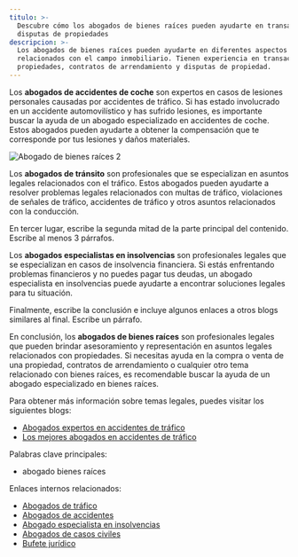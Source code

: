 ```yaml
---
titulo: >-
  Descubre cómo los abogados de bienes raíces pueden ayudarte en transacciones y
  disputas de propiedades
descripcion: >-
  Los abogados de bienes raíces pueden ayudarte en diferentes aspectos legales
  relacionados con el campo inmobiliario. Tienen experiencia en transacciones de
  propiedades, contratos de arrendamiento y disputas de propiedad.
---
```


Los **abogados de accidentes de coche** son expertos en casos de lesiones personales causadas por accidentes de tráfico. Si has estado involucrado en un accidente automovilístico y has sufrido lesiones, es importante buscar la ayuda de un abogado especializado en accidentes de coche. Estos abogados pueden ayudarte a obtener la compensación que te corresponde por tus lesiones y daños materiales.

![Abogado de bienes raíces 2](./img/abogado-bienes-raices-2.webp)

Los **abogados de tránsito** son profesionales que se especializan en asuntos legales relacionados con el tráfico. Estos abogados pueden ayudarte a resolver problemas legales relacionados con multas de tráfico, violaciones de señales de tráfico, accidentes de tráfico y otros asuntos relacionados con la conducción.

En tercer lugar, escribe la segunda mitad de la parte principal del contenido. Escribe al menos 3 párrafos.

Los **abogados especialistas en insolvencias** son profesionales legales que se especializan en casos de insolvencia financiera. Si estás enfrentando problemas financieros y no puedes pagar tus deudas, un abogado especialista en insolvencias puede ayudarte a encontrar soluciones legales para tu situación.

Finalmente, escribe la conclusión e incluye algunos enlaces a otros blogs similares al final. Escribe un párrafo.

En conclusión, los **abogados de bienes raíces** son profesionales legales que pueden brindar asesoramiento y representación en asuntos legales relacionados con propiedades. Si necesitas ayuda en la compra o venta de una propiedad, contratos de arrendamiento o cualquier otro tema relacionado con bienes raíces, es recomendable buscar la ayuda de un abogado especializado en bienes raíces.

Para obtener más información sobre temas legales, puedes visitar los siguientes blogs:

- [Abogados expertos en accidentes de tráfico](abogados-especialistas-en-accidentes-de-trafico)
- [Los mejores abogados en accidentes de tráfico](los-mejores-abogados-en-accidentes-de-trafico)

Palabras clave principales:

- abogado bienes raíces

Enlaces internos relacionados:

- [Abogados de tráfico](abogados-de-trafico)
- [Abogados de accidentes](abogados-de-accidentes)
- [Abogado especialista en insolvencias](abogado-especialista-en-insolvencias)
- [Abogados de casos civiles](abogados-de-casos-civiles)
- [Bufete jurídico](bufete-juridico)

